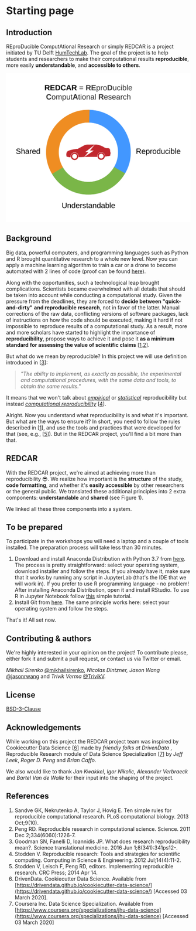 # Starting page

## Introduction

REproDucible ComputAtional Research or simply REDCAR is a project initiated by TU Delft [HumTechLab](https://www.tudelft.nl/tbm/over-de-faculteit/afdelingen/multi-actor-systems/research/humtech-lab/humtech-lab/). The goal of the project is to help students and researchers to make their computational results **reproducible**, more easily **understandable**, and **accessible to others**.

![Figure 1. Project idea](.gitbook/assets/project-idea.png)

## Background

Big data, powerful computers, and programming languages such as Python and R brought quantitative research to a whole new level. Now you can apply a machine learning algorithm to train a car or a drone to become automated with 2 lines of code \(proof can be found [here](https://drive.google.com/open?id=13pEtv7Fox14mz7hDAqo5jsq_KI0CjCZE)\).

Along with the opportunities, such a technological leap brought complications. Scientists became overwhelmed with all details that should be taken into account while conducting a computational study. Given the pressure from the deadlines, they are forced to **decide between "quick-and-dirty"** **and reproducible research**, not in favor of the latter. Manual corrections of the raw data, conflicting versions of software packages, lack of instructions on how the code should be executed, making it hard if not impossible to reproduce results of a computational study. As a result, more and more scholars have started to highlight the importance of **reproducibility**, propose ways to achieve it and pose it **as a minimum standard** **for assessing the value of scientific claims** \[[1](https://journals.plos.org/ploscompbiol/article?id=10.1371/journal.pcbi.1003285),[2](https://science.sciencemag.org/content/334/6060/1226)\].

But what do we mean by reproducible? In this project we will use definition introduced in \[[3](https://stm.sciencemag.org/content/8/341/341ps12.short?casa_token=VgB2iSv2JNkAAAAA:nEpwUfQh5c9LtRUjk7k3CNW99XUArjLuFcwBRgdVYUnIWHifsZLnrtxvEfCFcYk4V2yehf7Sg-LC6sA)\]:

> _"The ability to implement, as exactly as possible, the experimental and computational procedures, with the same data and tools, to obtain the same results."_

It means that we won't talk about [_empirical_](https://www.nature.com/news/announcement-reducing-our-irreproducibility-1.12852) or [_statistical_](https://science.sciencemag.org/content/343/6168/229) reproducibility but instead [_computational reproducibility_](https://web.stanford.edu/~vcs/talks/Census2017-STODDEN.pdf) \[[4](https://aip.scitation.org/doi/abs/10.1109/MCSE.2012.82?journalCode=csx)\].

Alright. Now you understand what reproducibility is and what it's important. But what are the ways to ensure it? In short, you need to follow the rules described in \[[1](https://journals.plos.org/ploscompbiol/article?id=10.1371/journal.pcbi.1003285)\], and use the tools and practices that were developed for that \(see, e.g., \[[5](https://books.google.nl/books?hl=en&lr=&id=JcmSAwAAQBAJ&oi=fnd&pg=PP1&dq=implementing+reproducible+research&ots=ym1btRtPJE&sig=tR2_-mmsrsZUwXwEHXYIrYz_HT4&redir_esc=y#v=onepage&q=implementing%20reproducible%20research&f=false)\]\). But in the REDCAR project, you'll find a bit more than that.

## REDCAR

With the REDCAR project, we're aimed at achieving more than reproducibility 😎. We realize how important is the **structure** of the study, **code formatting**, and whether it's **easily accessible** by other researchers or the general public. We translated these additional principles into 2 extra components: **understandable** and **shared** \(see Figure 1\).

We linked all these three components into a system.

## To be prepared

To participate in the workshops you will need a laptop and a couple of tools installed. The preparation process will take less than 30 minutes.

1. Download and install Anaconda Distribution with Python 3.7 from [here](https://www.anaconda.com/distribution/). The process is pretty straightforward: select your operating system, download installer and follow the steps. If you already have it, make sure that it works by running any script in JupyterLab \(that's the IDE that we will work in\). If you prefer to use R programming language - no problem! After installing Anaconda Distribution, open it and install RStudio. To use R in Jupyter Notebook follow [this](https://docs.anaconda.com/anaconda/navigator/tutorials/r-lang/) simple tutorial. 
2. Install Git from [here](https://git-scm.com/downloads). The same principle works here: select your operating system and follow the steps.

That's it! All set now.

## Contributing & authors

We're highly interested in your opinion on the project! To contribute please, either fork it and submit a pull request, or contact us via Twitter or email.

_Mikhail Sirenko_ [@mikhailsirenko](https://twitter.com/mikhailsirenko), _Nicolas Dintzner, Jason Wang_ [@jasonrwang](https://twitter.com/jasonrwang) and _Trivik Verma_ [@TrivikV](https://twitter.com/TrivikV).

## License

[BSD-3-Clause](https://opensource.org/licenses/BSD-3-Clause)

## Acknowledgements

While working on this project the REDCAR project team was inspired by Cookiecutter Data Science \[[6](https://drivendata.github.io/cookiecutter-data-science/)\] made by _friendly folks at DrivenData_ , Reproducible Research module of Data Science Specialization \[[7](https://www.coursera.org/specializations/jhu-data-science)\] by _Jeff Leek_, _Roger D. Peng_ and _Brian Caffo_.

We also would like to thank _Jan Kwakkel_, _Igor Nikolic, Alexander Verbraeck_ and _Bartel Van de Walle_ for their input into the shaping of the project.

## References

1. Sandve GK, Nekrutenko A, Taylor J, Hovig E. Ten simple rules for reproducible computational research. PLoS computational biology. 2013 Oct;9\(10\).
2. Peng RD. Reproducible research in computational science. Science. 2011 Dec 2;334\(6060\):1226-7.
3. Goodman SN, Fanelli D, Ioannidis JP. What does research reproducibility mean?. Science translational medicine. 2016 Jun 1;8\(341\):341ps12-.
4. Stodden V. Reproducible research: Tools and strategies for scientific computing. Computing in Science & Engineering. 2012 Jul;14\(4\):11-2.
5. Stodden V, Leisch F, Peng RD, editors. Implementing reproducible research. CRC Press; 2014 Apr 14.
6. DrivenData. Cookiecutter Data Science. Available from [https://drivendata.github.io/cookiecutter-data-science/](https://drivendata.github.io/cookiecutter-data-science/) \[Accessed 03 March 2020\].
7. Coursera Inc. Data Science Specialization. Available from [https://www.coursera.org/specializations/jhu-data-science](https://www.coursera.org/specializations/jhu-data-science) \[Accessed 03 March 2020\] 

